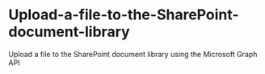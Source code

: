 # Upload-a-file-to-the-SharePoint-document-library
Upload a file to the SharePoint document library using the Microsoft Graph API
